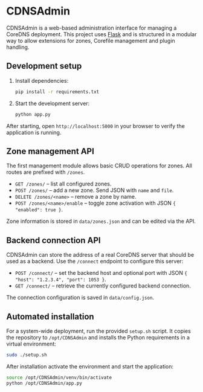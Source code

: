 # CDNSAdmin

CDNSAdmin is a web-based administration interface for managing a CoreDNS deployment. This project uses [Flask](https://flask.palletsprojects.com/) and is structured in a modular way to allow extensions for zones, Corefile management and plugin handling.

## Development setup

1. Install dependencies:
   ```bash
   pip install -r requirements.txt
   ```
2. Start the development server:
   ```bash
   python app.py
   ```

After starting, open `http://localhost:5000` in your browser to verify the application is running.

## Zone management API

The first management module allows basic CRUD operations for zones. All routes are prefixed with `/zones`.

* `GET /zones/` – list all configured zones.
* `POST /zones/` – add a new zone. Send JSON with `name` and `file`.
* `DELETE /zones/<name>` – remove a zone by name.
* `POST /zones/<name>/enable` – toggle zone activation with JSON `{ "enabled": true }`.

Zone information is stored in `data/zones.json` and can be edited via the API.

## Backend connection API

CDNSAdmin can store the address of a real CoreDNS server that should be used as
a backend. Use the `/connect` endpoint to configure this server:

* `POST /connect/` – set the backend host and optional port with JSON
  `{ "host": "1.2.3.4", "port": 1053 }`.
* `GET /connect/` – retrieve the currently configured backend connection.

The connection configuration is saved in `data/config.json`.

## Automated installation

For a system-wide deployment, run the provided `setup.sh` script. It copies the
repository to `/opt/CDNSAdmin` and installs the Python requirements in a
virtual environment:

```bash
sudo ./setup.sh
```

After installation activate the environment and start the application:

```bash
source /opt/CDNSAdmin/venv/bin/activate
python /opt/CDNSAdmin/app.py
```
